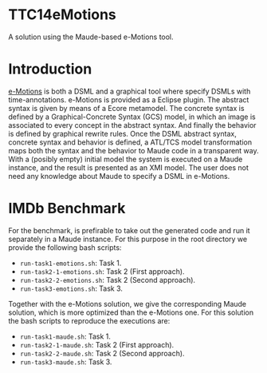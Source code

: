 TTC14eMotions
=============

A solution using the Maude-based e-Motions tool.

# Introduction
[e-Motions](http://atenea.lcc.uma.es/e-Motions) is both a DSML and a graphical tool where specify DSMLs with time-annotations. e-Motions is provided as a Eclipse plugin. The abstract syntax is given by means of a Ecore metamodel. The concrete syntax is defined by a Graphical-Concrete Syntax (GCS) model, in which an image is associated to every concept in the abstract syntax. And finally the behavior is defined by graphical rewrite rules. Once the DSML abstract syntax, concrete syntax and behavior is defined, a ATL/TCS model transformation maps both the syntax and the behavior to Maude code in a transparent way. With a (posibly empty) initial model the system is executed on a Maude instance, and the result is presented as an XMI model. The user does not need any knowledge about Maude to specify a DSML in e-Motions.

# IMDb Benchmark
For the benchmark, is prefirable to take out the generated code and run it separately in a Maude instance. For this purpose in the root directory we provide the following bash scripts:
- `run-task1-emotions.sh`: Task 1.
- `run-task2-1-emotions.sh`: Task 2 (First approach).
- `run-task2-2-emotions.sh`: Task 2 (Second approach).
- `run-task3-emotions.sh`: Task 3.

Together with the e-Motions solution, we give the corresponding Maude solution, which is more optimized than the e-Motions one. For this solution the bash scripts to reproduce the executions are:
- `run-task1-maude.sh`: Task 1.
- `run-task2-1-maude.sh`: Task 2 (First approach).
- `run-task2-2-maude.sh`: Task 2 (Second approach).
- `run-task3-maude.sh`: Task 3.
